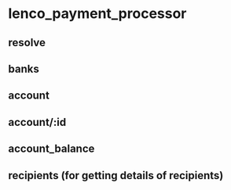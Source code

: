 # lenco_payment_processor
## resolve
## banks
## account
## account/:id
## account_balance
## recipients (for getting details of recipients)